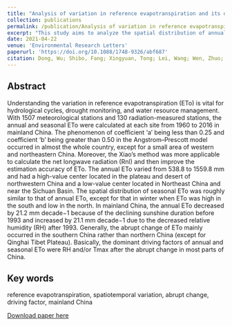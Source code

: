 ```yaml
---
title: "Analysis of variation in reference evapotranspiration and its driving factors in mainland China from 1960 to 2016"
collection: publications
permalink: /publication/Analysis of variation in reference evapotranspiration and its driving factors in mainland China from 1960 to 2016
excerpt: "This study aims to analyze the spatial distribution of annual and seasonal ETo in mainland China from 1960 to 2016.<br/><br/><img src='/wen/images/ERL2021.jpg' width='500' height='429' alt='this is the description'>"
date: 2021-04-22
venue: 'Environmental Research Letters'
paperurl: 'https://doi.org/10.1088/1748-9326/abf687'
citation: Dong, Wu; Shibo, Fang; Xingyuan, Tong; Lei, Wang; Wen, Zhuo; Zhifang, Pei; Yingjie, Wu; Ju, Zhang; Mengqian, Li. Analysis of variation in reference evapotranspiration and its driving factors in mainland China from 1960 to 2016. Environmental Research Letters, 2021, 16, 054016. 
---
```


## Abstract
Understanding the variation in reference evapotranspiration (ETo) is vital for hydrological cycles,
drought monitoring, and water resource management. With 1507 meteorological stations and 130
radiation-measured stations, the annual and seasonal ETo were calculated at each site from 1960 to
2016 in mainland China. The phenomenon of coefficient ‘a’ being less than 0.25 and coefficient ‘b’
being greater than 0.50 in the Angstrom–Prescott model occurred in almost the whole country,
except for a small area of western and northeastern China. Moreover, the Xiao’s method was more
applicable to calculate the net longwave radiation (Rnl) and then improve the estimation accuracy
of ETo. The annual ETo varied from 538.8 to 1559.8 mm and had a high-value center located in the
plateau and desert of northwestern China and a low-value center located in Northeast China and
near the Sichuan Basin. The spatial distribution of seasonal ETo was roughly similar to that of
annual ETo, except for that in winter when ETo was high in the south and low in the north. In
mainland China, the annual ETo decreased by 21.2 mm decade−1 because of the declining sunshine
duration before 1993 and increased by 21.1 mm decade−1 due to the decreased relative humidity
(RH) after 1993. Generally, the abrupt change of ETo mainly occurred in the southern China rather
than northern China (except for Qinghai Tibet Plateau). Basically, the dominant driving factors of
annual and seasonal ETo were RH and/or Tmax after the abrupt change in most parts of China.

## Key words
reference evapotranspiration, spatiotemporal variation, abrupt change, driving factor, mainland China

[Download paper here](https://wenzhuo727.github.io/wen/files/ERL2021.pdf)



